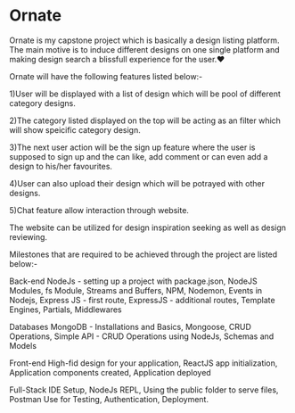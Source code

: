 # Ornate
Ornate is my capstone project which is basically a design listing platform. The main motive is to induce different designs on one single platform and making design search a blissfull experience for the user.❤️ 

Ornate will have the following features listed below:-

  1)User will be displayed with a list of design which will be pool of different category designs.

  2)The category listed displayed on the top will be acting as an filter which will show speicific category design.

  3)The next user action will be the sign up feature where the user is supposed to sign up and the can like, add comment or can even add a design to his/her favourites.

  4)User can also upload their design which will be potrayed with other designs.

  5)Chat feature allow interaction through website.


The website can be utilized for design inspiration seeking as well as design reviewing.

Milestones that are required to be achieved through the project are listed below:-

  Back-end
    NodeJs - setting up a project with package.json,
    NodeJS Modules,
    fs Module,
    Streams and Buffers,
    NPM,
    Nodemon,
    Events in Nodejs,
    Express JS - first route,
    ExpressJS - additional routes,
    Template Engines,
    Partials,
    Middlewares
    
  Databases
    MongoDB - Installations and Basics,
    Mongoose,
    CRUD Operations,
    Simple API - CRUD Operations using NodeJs,
    Schemas and Models
    
  Front-end
    High-fid design for your application,
    ReactJS app initialization,
    Application components created,
    Application deployed
    
  Full-Stack
    IDE Setup,
    NodeJs REPL,
    Using the public folder to serve files,
    Postman Use for Testing,
    Authentication,
    Deployment.
    

